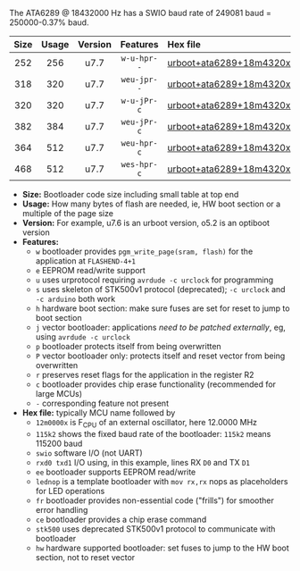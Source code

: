 The ATA6289 @ 18432000 Hz has a SWIO baud rate of 249081 baud = 250000-0.37% baud.

|Size|Usage|Version|Features|Hex file|
|:-:|:-:|:-:|:-:|:--|
|252|256|u7.7|`w-u-hpr--`|[urboot+ata6289+18m4320x++250k0_swio_rxb0_txb1_hw.hex](https://raw.githubusercontent.com/stefanrueger/urboot.hex/main/mcus/ata6289/external_oscillator/fcpu+18m4320_Hz/br++250k0_bps/urboot+ata6289+18m4320x++250k0_swio_rxb0_txb1_hw.hex)|
|318|320|u7.7|`weu-jpr--`|[urboot+ata6289+18m4320x++250k0_swio_rxb0_txb1_ee.hex](https://raw.githubusercontent.com/stefanrueger/urboot.hex/main/mcus/ata6289/external_oscillator/fcpu+18m4320_Hz/br++250k0_bps/urboot+ata6289+18m4320x++250k0_swio_rxb0_txb1_ee.hex)|
|320|320|u7.7|`w-u-jPr-c`|[urboot+ata6289+18m4320x++250k0_swio_rxb0_txb1_lednop_fr_ce.hex](https://raw.githubusercontent.com/stefanrueger/urboot.hex/main/mcus/ata6289/external_oscillator/fcpu+18m4320_Hz/br++250k0_bps/urboot+ata6289+18m4320x++250k0_swio_rxb0_txb1_lednop_fr_ce.hex)|
|382|384|u7.7|`weu-jPr-c`|[urboot+ata6289+18m4320x++250k0_swio_rxb0_txb1_ee_lednop_fr_ce.hex](https://raw.githubusercontent.com/stefanrueger/urboot.hex/main/mcus/ata6289/external_oscillator/fcpu+18m4320_Hz/br++250k0_bps/urboot+ata6289+18m4320x++250k0_swio_rxb0_txb1_ee_lednop_fr_ce.hex)|
|364|512|u7.7|`weu-hpr-c`|[urboot+ata6289+18m4320x++250k0_swio_rxb0_txb1_ee_lednop_fr_ce_hw.hex](https://raw.githubusercontent.com/stefanrueger/urboot.hex/main/mcus/ata6289/external_oscillator/fcpu+18m4320_Hz/br++250k0_bps/urboot+ata6289+18m4320x++250k0_swio_rxb0_txb1_ee_lednop_fr_ce_hw.hex)|
|468|512|u7.7|`wes-hpr-c`|[urboot+ata6289+18m4320x++250k0_swio_rxb0_txb1_ee_lednop_fr_ce_stk500_hw.hex](https://raw.githubusercontent.com/stefanrueger/urboot.hex/main/mcus/ata6289/external_oscillator/fcpu+18m4320_Hz/br++250k0_bps/urboot+ata6289+18m4320x++250k0_swio_rxb0_txb1_ee_lednop_fr_ce_stk500_hw.hex)|

- **Size:** Bootloader code size including small table at top end
- **Usage:** How many bytes of flash are needed, ie, HW boot section or a multiple of the page size
- **Version:** For example, u7.6 is an urboot version, o5.2 is an optiboot version
- **Features:**
  + `w` bootloader provides `pgm_write_page(sram, flash)` for the application at `FLASHEND-4+1`
  + `e` EEPROM read/write support
  + `u` uses urprotocol requiring `avrdude -c urclock` for programming
  + `s` uses skeleton of STK500v1 protocol (deprecated); `-c urclock` and `-c arduino` both work
  + `h` hardware boot section: make sure fuses are set for reset to jump to boot section
  + `j` vector bootloader: applications *need to be patched externally*, eg, using `avrdude -c urclock`
  + `p` bootloader protects itself from being overwritten
  + `P` vector bootloader only: protects itself and reset vector from being overwritten
  + `r` preserves reset flags for the application in the register R2
  + `c` bootloader provides chip erase functionality (recommended for large MCUs)
  + `-` corresponding feature not present
- **Hex file:** typically MCU name followed by
  + `12m0000x` is F<sub>CPU</sub> of an external oscillator, here 12.0000 MHz
  + `115k2` shows the fixed baud rate of the bootloader: `115k2` means 115200 baud
  + `swio` software I/O (not UART)
  + `rxd0 txd1` I/O using, in this example, lines RX `D0` and TX `D1`
  + `ee` bootloader supports EEPROM read/write
  + `lednop` is a template bootloader with `mov rx,rx` nops as placeholders for LED operations
  + `fr` bootloader provides non-essential code ("frills") for smoother error handling
  + `ce` bootloader provides a chip erase command
  + `stk500` uses deprecated STK500v1 protocol to communicate with bootloader
  + `hw` hardware supported bootloader: set fuses to jump to the HW boot section, not to reset vector
